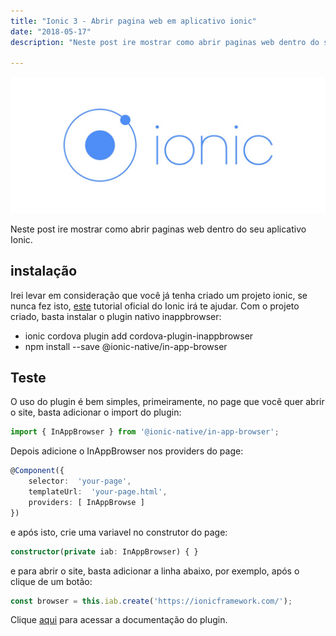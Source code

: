 ```yaml
---
title: "Ionic 3 - Abrir pagina web em aplicativo ionic"
date: "2018-05-17"
description: "Neste post ire mostrar como abrir paginas web dentro do seu aplicativo Ionic."

---
```


![](https://raw.githubusercontent.com/CassioPimentel/cassiopimentel.github.io/master/images/pluginPreviewVSCodeIonic/ionic.jpeg)

Neste post ire mostrar como abrir paginas web dentro do seu aplicativo Ionic.

## instalação

Irei levar em consideração que você já tenha criado um projeto ionic, se nunca fez isto, [este](https://ionicframework.com/docs/intro/installation/) tutorial oficial do Ionic irá te ajudar.
Com o projeto criado, basta instalar o plugin nativo inappbrowser:

 - ionic cordova plugin add cordova-plugin-inappbrowser 
 - npm install  --save @ionic-native/in-app-browser

## Teste

O uso do plugin é bem simples, primeiramente, no page que você quer abrir o site, basta adicionar o import do plugin:

```ts
import { InAppBrowser } from '@ionic-native/in-app-browser';
```

Depois adicione o InAppBrowser nos providers do page:

```ts
@Component({
	selector:  'your-page',
	templateUrl:  'your-page.html',
	providers: [ InAppBrowse ]
})
```

e após isto, crie uma variavel no construtor do page:

```ts
constructor(private iab: InAppBrowser) { }
```

e para abrir o site, basta adicionar a linha abaixo, por exemplo, após o clique de um botão:

```ts
const browser = this.iab.create('https://ionicframework.com/');
```

Clique [aqui](https://ionicframework.com/docs/native/in-app-browser/) para acessar a documentação do plugin.
